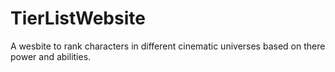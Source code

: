 # TierListWebsite

A wesbite to rank characters in different cinematic universes based on there power and abilities. 

